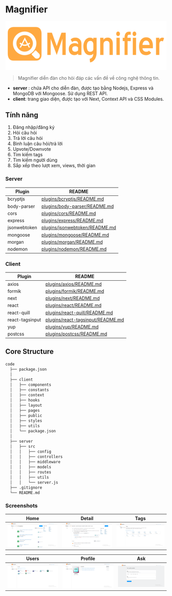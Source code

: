 # Magnifier
![Magnifier](https://github.com/Ren0503/magnifier-js-forum/blob/master/client/public/header.png)
> Magnifier diễn đàn cho hỏi đáp các vấn đề về công nghệ thông tin. 
- **server** : chứa API cho diễn đàn, được tạo bằng Nodejs, Express và MongoDB với Mongoose. Sử dụng REST API.
- **client**: trang giao diện, được tạo với Next, Context API và CSS Modules.

## Tính năng

1. Đăng nhập/đăng ký
2. Hỏi câu hỏi
3. Trả lời câu hỏi
4. Bình luận câu hỏi/trả lời
5. Upvote/Downvote
6. Tìm kiếm tags
7. Tìm kiếm người dùng
8. Sắp xếp theo lượt xem, views, thời gian

### Server

| Plugin | README |
| ------ | ------ |
| bcryptjs | [plugins/bcryptjs/README.md](https://github.com/dcodeIO/bcrypt.js/blob/master/README.md) |
| body-parser | [plugins/body-parser/README.md](https://github.com/expressjs/body-parser/blob/master/README.md) |
| cors | [plugins/cors/README.md](https://github.com/expressjs/cors/blob/master/README.md)|
| express | [plugins/express/README.md](https://github.com/expressjs/express/blob/master/Readme.md) |
| jsonwebtoken | [plugins/jsonwebtoken/README.md](https://github.com/auth0/node-jsonwebtoken/blob/master/README.md) |
| mongoose | [plugins/mongoose/README.md](https://github.com/Automattic/mongoose/blob/master/README.md) |
| morgan | [plugins/morgan/README.md](https://github.com/expressjs/morgan/blob/master/README.md) |
| nodemon | [plugins/nodemon/README.md](https://github.com/remy/nodemon/blob/master/README.md) |

### Client

| Plugin | README |
| ------ | ------ |
| axios | [plugins/axios/README.md](https://github.com/axios/axios/blob/master/README.md) |
| formik | [plugins/formik/README.md](https://github.com/formium/formik/blob/master/packages/formik/README.md) |
| next | [plugins/next/README.md](https://github.com/vercel/next.js/blob/canary/packages/next/README.md) |
| react | [plugins/react/README.md](https://github.com/facebook/react/blob/master/README.md) |
| react-quill | [plugins/react-quill/README.md](https://github.com/zenoamaro/react-quill/blob/master/README.md) |
| react-tagsinput | [plugins/react-tagsinput/README.md](https://github.com/olahol/react-tagsinput/blob/master/README.md) |
| yup | [plugins/yup/README.md](https://github.com/reduxjs/redux)|
| postcss | [plugins/postcss/README.md](https://github.com/postcss/postcss/blob/main/README.md)|

## Core Structure
    code
      ├── package.json
      │
      ├── client
      │   ├── components
      │   ├── constants
      │   ├── context
      │   ├── hooks
      │   ├── layout
      │   ├── pages
      │   ├── public
      │   ├── styles
      │   ├── utils
      │   └── package.json
      │
      ├── server 
      │   ├── src
      │   │   ├── config
      │   │   ├── controllers
      │   │   ├── middleware
      │   │   ├── models
      │   │   ├── routes
      │   │   ├── utils
      │   │   └── server.js
      ├── .gitignore
      └── README.md


### Screenshots


|                                        Home                                        |                                        Detail                                        |                                        Tags                                        |
| :--------------------------------------------------------------------------------: | :------------------------------------------------------------------------------------: | :-----------------------------------------------------------------------------------: |
| ![](https://github.com/Ren0503/magnifier-js-forum/blob/master/client/public/screenshots/home.png) | ![](https://github.com/Ren0503/magnifier-js-forum/blob/master/client/public/screenshots/detail.png) | ![](https://github.com/Ren0503/magnifier-js-forum/blob/master/client/public/screenshots/tags.png) |

|                                        Users                                        |                                        Profile                                        |                                        Ask                                        |
| :--------------------------------------------------------------------------------: | :------------------------------------------------------------------------------------: | :-----------------------------------------------------------------------------------: |
| ![](https://github.com/Ren0503/magnifier-js-forum/blob/master/client/public/screenshots/users.png) | ![](https://github.com/Ren0503/magnifier-js-forum/blob/master/client/public/screenshots/profile.png) | ![](https://github.com/Ren0503/magnifier-js-forum/blob/master/client/public/screenshots/ask.png) |